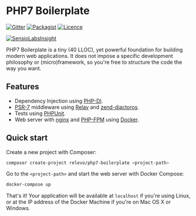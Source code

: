 # PHP7 Boilerplate

[![Gitter][gitter-image]][gitter-url]
[![Packagist][packagist-image]][packagist-url]
[![Licence][license-image]][license-url]

[![SensioLabsInsight][insight-image]][insight-url]

PHP7 Boilerplate is a tiny (40 LLOC), yet powerful foundation for building modern web applications.
It does not impose a specific development philosophy or (micro)framework, so you're free to structure the code the way you want.

## Features

* Dependency Injection using [PHP-DI](https://github.com/PHP-DI/PHP-DI).
* [PSR-7](https://github.com/php-fig/http-message) middleware using [Relay](https://github.com/relayphp/Relay.Relay) and [zend-diactoros](https://github.com/zendframework/zend-diactoros).
* Tests using [PHPUnit](https://github.com/sebastianbergmann/phpunit).
* Web server with [nginx](http://nginx.org/) and [PHP-FPM](http://php-fpm.org/) using [Docker](https://github.com/docker/docker).

## Quick start

Create a new project with Composer:

```bash
composer create-project relevo/php7-boilerplate <project-path>
```

Go to the `<project-path>` and start the web server with Docker Compose:

```bash
docker-compose up
```

That's it! Your application will be available at `localhost` if you're using Linux, or at the IP address of the Docker Machine if you're on Mac OS X or Windows.

[gitter-image]: https://img.shields.io/gitter/room/relevo/php7-boilerplate.svg?style=flat-square
[gitter-url]: https://gitter.im/relevo/php7-boilerplate
[packagist-image]: https://img.shields.io/packagist/v/relevo/php7-boilerplate.svg?style=flat-square
[packagist-url]: https://packagist.org/packages/relevo/php7-boilerplate
[license-image]: https://img.shields.io/badge/license-MIT-brightgreen.svg?style=flat-square
[license-url]: https://github.com/relevo/php7-boilerplate/blob/master/LICENSE.md
[insight-image]: https://insight.sensiolabs.com/projects/35d0d0f3-0f25-48bf-911c-655083f79cec/big.png
[insight-url]: https://insight.sensiolabs.com/projects/35d0d0f3-0f25-48bf-911c-655083f79cec
